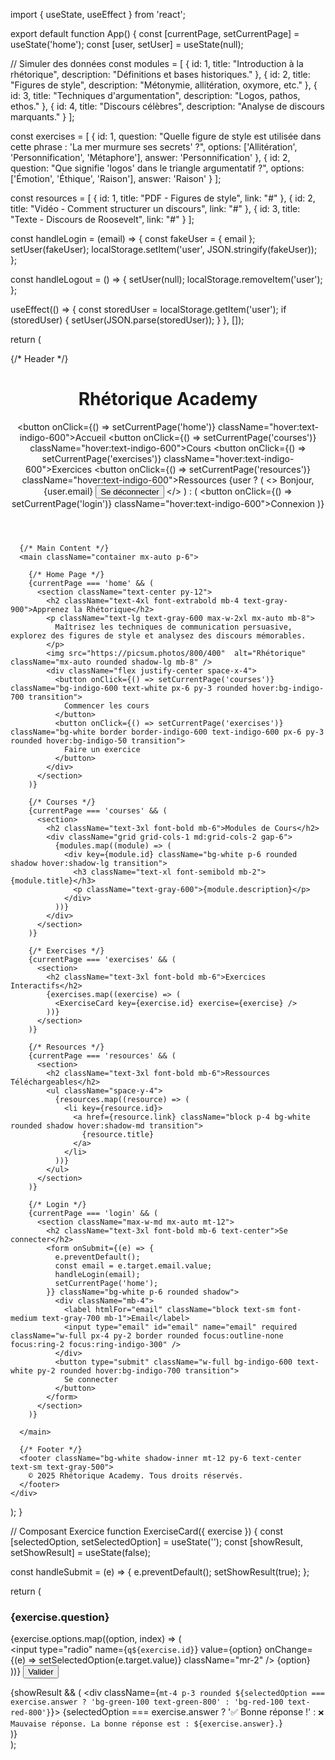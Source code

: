 import { useState, useEffect } from 'react';

export default function App() {
  const [currentPage, setCurrentPage] = useState('home');
  const [user, setUser] = useState(null);

  // Simuler des données
  const modules = [
    { id: 1, title: "Introduction à la rhétorique", description: "Définitions et bases historiques." },
    { id: 2, title: "Figures de style", description: "Métonymie, allitération, oxymore, etc." },
    { id: 3, title: "Techniques d'argumentation", description: "Logos, pathos, ethos." },
    { id: 4, title: "Discours célèbres", description: "Analyse de discours marquants." }
  ];

  const exercises = [
    { id: 1, question: "Quelle figure de style est utilisée dans cette phrase : 'La mer murmure ses secrets' ?", options: ['Allitération', 'Personnification', 'Métaphore'], answer: 'Personnification' },
    { id: 2, question: "Que signifie 'logos' dans le triangle argumentatif ?", options: ['Émotion', 'Éthique', 'Raison'], answer: 'Raison' }
  ];

  const resources = [
    { id: 1, title: "PDF - Figures de style", link: "#" },
    { id: 2, title: "Vidéo - Comment structurer un discours", link: "#" },
    { id: 3, title: "Texte - Discours de Roosevelt", link: "#" }
  ];

  const handleLogin = (email) => {
    const fakeUser = { email };
    setUser(fakeUser);
    localStorage.setItem('user', JSON.stringify(fakeUser));
  };

  const handleLogout = () => {
    setUser(null);
    localStorage.removeItem('user');
  };

  useEffect(() => {
    const storedUser = localStorage.getItem('user');
    if (storedUser) {
      setUser(JSON.parse(storedUser));
    }
  }, []);

  return (
    <div className="min-h-screen bg-gray-50 text-gray-800">
      {/* Header */}
      <header className="bg-white shadow-md p-4 flex justify-between items-center sticky top-0 z-10">
        <h1 className="text-2xl font-bold text-indigo-600">Rhétorique Academy</h1>
        <nav className="space-x-4">
          <button onClick={() => setCurrentPage('home')} className="hover:text-indigo-600">Accueil</button>
          <button onClick={() => setCurrentPage('courses')} className="hover:text-indigo-600">Cours</button>
          <button onClick={() => setCurrentPage('exercises')} className="hover:text-indigo-600">Exercices</button>
          <button onClick={() => setCurrentPage('resources')} className="hover:text-indigo-600">Ressources</button>
          {user ? (
            <>
              <span className="text-sm text-gray-500">Bonjour, {user.email}</span>
              <button onClick={handleLogout} className="text-sm hover:text-red-500">Se déconnecter</button>
            </>
          ) : (
            <button onClick={() => setCurrentPage('login')} className="hover:text-indigo-600">Connexion</button>
          )}
        </nav>
      </header>

      {/* Main Content */}
      <main className="container mx-auto p-6">

        {/* Home Page */}
        {currentPage === 'home' && (
          <section className="text-center py-12">
            <h2 className="text-4xl font-extrabold mb-4 text-gray-900">Apprenez la Rhétorique</h2>
            <p className="text-lg text-gray-600 max-w-2xl mx-auto mb-8">
              Maîtrisez les techniques de communication persuasive, explorez des figures de style et analysez des discours mémorables.
            </p>
            <img src="https://picsum.photos/800/400"  alt="Rhétorique" className="mx-auto rounded shadow-lg mb-8" />
            <div className="flex justify-center space-x-4">
              <button onClick={() => setCurrentPage('courses')} className="bg-indigo-600 text-white px-6 py-3 rounded hover:bg-indigo-700 transition">
                Commencer les cours
              </button>
              <button onClick={() => setCurrentPage('exercises')} className="bg-white border border-indigo-600 text-indigo-600 px-6 py-3 rounded hover:bg-indigo-50 transition">
                Faire un exercice
              </button>
            </div>
          </section>
        )}

        {/* Courses */}
        {currentPage === 'courses' && (
          <section>
            <h2 className="text-3xl font-bold mb-6">Modules de Cours</h2>
            <div className="grid grid-cols-1 md:grid-cols-2 gap-6">
              {modules.map((module) => (
                <div key={module.id} className="bg-white p-6 rounded shadow hover:shadow-lg transition">
                  <h3 className="text-xl font-semibold mb-2">{module.title}</h3>
                  <p className="text-gray-600">{module.description}</p>
                </div>
              ))}
            </div>
          </section>
        )}

        {/* Exercises */}
        {currentPage === 'exercises' && (
          <section>
            <h2 className="text-3xl font-bold mb-6">Exercices Interactifs</h2>
            {exercises.map((exercise) => (
              <ExerciseCard key={exercise.id} exercise={exercise} />
            ))}
          </section>
        )}

        {/* Resources */}
        {currentPage === 'resources' && (
          <section>
            <h2 className="text-3xl font-bold mb-6">Ressources Téléchargeables</h2>
            <ul className="space-y-4">
              {resources.map((resource) => (
                <li key={resource.id}>
                  <a href={resource.link} className="block p-4 bg-white rounded shadow hover:shadow-md transition">
                    {resource.title}
                  </a>
                </li>
              ))}
            </ul>
          </section>
        )}

        {/* Login */}
        {currentPage === 'login' && (
          <section className="max-w-md mx-auto mt-12">
            <h2 className="text-3xl font-bold mb-6 text-center">Se connecter</h2>
            <form onSubmit={(e) => {
              e.preventDefault();
              const email = e.target.email.value;
              handleLogin(email);
              setCurrentPage('home');
            }} className="bg-white p-6 rounded shadow">
              <div className="mb-4">
                <label htmlFor="email" className="block text-sm font-medium text-gray-700 mb-1">Email</label>
                <input type="email" id="email" name="email" required className="w-full px-4 py-2 border rounded focus:outline-none focus:ring-2 focus:ring-indigo-300" />
              </div>
              <button type="submit" className="w-full bg-indigo-600 text-white py-2 rounded hover:bg-indigo-700 transition">
                Se connecter
              </button>
            </form>
          </section>
        )}

      </main>

      {/* Footer */}
      <footer className="bg-white shadow-inner mt-12 py-6 text-center text-sm text-gray-500">
        © 2025 Rhétorique Academy. Tous droits réservés.
      </footer>
    </div>
  );
}

// Composant Exercice
function ExerciseCard({ exercise }) {
  const [selectedOption, setSelectedOption] = useState('');
  const [showResult, setShowResult] = useState(false);

  const handleSubmit = (e) => {
    e.preventDefault();
    setShowResult(true);
  };

  return (
    <div className="bg-white p-6 rounded shadow mb-6">
      <h3 className="font-semibold text-lg mb-4">{exercise.question}</h3>
      <form onSubmit={handleSubmit}>
        {exercise.options.map((option, index) => (
          <div key={index} className="mb-2">
            <label className="inline-flex items-center">
              <input
                type="radio"
                name={`q${exercise.id}`}
                value={option}
                onChange={(e) => setSelectedOption(e.target.value)}
                className="mr-2"
              />
              <span>{option}</span>
            </label>
          </div>
        ))}
        <button type="submit" className="mt-4 bg-indigo-600 text-white px-4 py-2 rounded hover:bg-indigo-700 transition">
          Valider
        </button>
      </form>
      {showResult && (
        <div className={`mt-4 p-3 rounded ${selectedOption === exercise.answer ? 'bg-green-100 text-green-800' : 'bg-red-100 text-red-800'}`}>
          {selectedOption === exercise.answer ? '✅ Bonne réponse !' : `❌ Mauvaise réponse. La bonne réponse est : ${exercise.answer}.`}
        </div>
      )}
    </div>
  );
